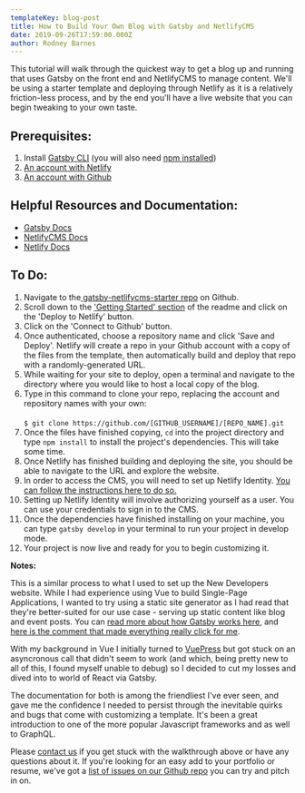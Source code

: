 ```yaml
---
templateKey: blog-post
title: How to Build Your Own Blog with Gatsby and NetlifyCMS
date: 2019-09-26T17:59:00.000Z
author: Rodney Barnes
---
```

This tutorial will walk through the quickest way to get a blog up and running that uses Gatsby on the front end and NetlifyCMS to manage content. We'll be using a starter template and deploying through Netlify as it is a relatively friction-less process, and by the end you'll have a live website that you can begin tweaking to your own taste.

## Prerequisites:

1. Install [Gatsby CLI](https://www.gatsbyjs.org/tutorial/part-zero/#using-the-gatsby-cli) (you will also need [npm installed](https://www.npmjs.com/get-npm))
2. [An account with Netlify](https://www.netlify.com/)
3. [An account with Github](https://github.com)

## Helpful Resources and Documentation:

* [Gatsby Docs](https://www.gatsbyjs.org/docs/)
* [NetlifyCMS Docs](https://www.netlifycms.org/docs/intro/)
* [Netlify Docs](https://www.netlify.com/docs/)

## To Do:

1. Navigate to the[ gatsby-netlifycms-starter repo](https://github.com/netlify-templates/gatsby-starter-netlify-cms) on Github.
2. Scroll down to the ['Getting Started' section](https://github.com/netlify-templates/gatsby-starter-netlify-cms#getting-started-recommended) of the readme and click on the 'Deploy to Netlify' button.
3. Click on the 'Connect to Github' button.
4. Once authenticated, choose a repository name and click 'Save and Deploy'. Netlify will create a repo in your Github account with a copy of the files from the template, then automatically build and deploy that repo with a randomly-generated URL.
5. While waiting for your site to deploy, open a terminal and navigate to the directory where you would like to host a local copy of the blog.
6. Type in this command to clone your repo, replacing the account and repository names with your own:\
   \
     `$ git clone https://github.com/[GITHUB_USERNAME]/[REPO_NAME].git`
7. Once the files have finished copying, `cd` into the project directory and type `npm install` to install the project's dependencies. This will take some time.
8. Once Netlify has finished building and deploying the site, you should be able to navigate to the URL and explore the website.
9. In order to access the CMS, you will need to set up Netlify Identity. [You can follow the instructions here to do so.](https://www.netlify.com/docs/identity/#getting-started) 
10. Setting up Netlify Identity will involve authorizing yourself as a user. You can use your credentials to sign in to the CMS.
11. Once the dependencies have finished installing on your machine, you can type `gatsby develop` in your terminal to run your project in develop mode.
12. Your project is now live and ready for you to begin customizing it.

**Notes:**

This is a similar process to what I used to set up the New Developers website. While I had experience using Vue to build Single-Page Applications, I wanted to try using a static site generator as I had read that they're better-suited for our use case - serving up static content like blog and event posts. You can [read more about how Gatsby works here](https://www.mediacurrent.com/what-is-gatsby.js), and [here is the comment that made everything really click for me](https://www.reddit.com/r/reactjs/comments/9hqwls/begginer_question_about_running_react/e6e84qi/).

With my background in Vue I initially turned to [VuePress](https://vuepress.vuejs.org/) but got stuck on an asyncronous call that didn't seem to work (and which, being pretty new to all of this, I found myself unable to debug) so I decided to cut my losses and dived into to world of React via Gatsby. 

The documentation for both is among the friendliest I've ever seen, and gave me the confidence I needed to persist through the inevitable quirks and bugs that come with customizing a template. It's been a great introduction to one of the more popular Javascript frameworks and as well to GraphQL.

Please [contact us](contact@thenewdevelopers.com) if you get stuck with the walkthrough above or have any questions about it. If you're looking for an easy add to your portfolio or resume, we've got a [list of issues on our Github repo](https://github.com/the-new-developers/website/issues) you can try and pitch in on.
